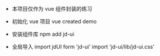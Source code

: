 - 本项目仅作为 vue 组件封装的练习

- 初始化 vue 项目
  vue created demo

- 安装组件库
  npm add jd-ui

- 全局导入
  import jdUI form 'jd-ui'
  import 'jd-ui/lib/jd-ui.css'
